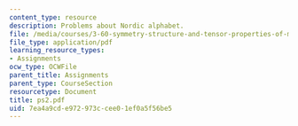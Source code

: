 ```yaml
---
content_type: resource
description: Problems about Nordic alphabet.
file: /media/courses/3-60-symmetry-structure-and-tensor-properties-of-materials-fall-2005/7ea4a9cde972973ccee01ef0a5f56be5_ps2.pdf
file_type: application/pdf
learning_resource_types:
- Assignments
ocw_type: OCWFile
parent_title: Assignments
parent_type: CourseSection
resourcetype: Document
title: ps2.pdf
uid: 7ea4a9cd-e972-973c-cee0-1ef0a5f56be5
---
```

